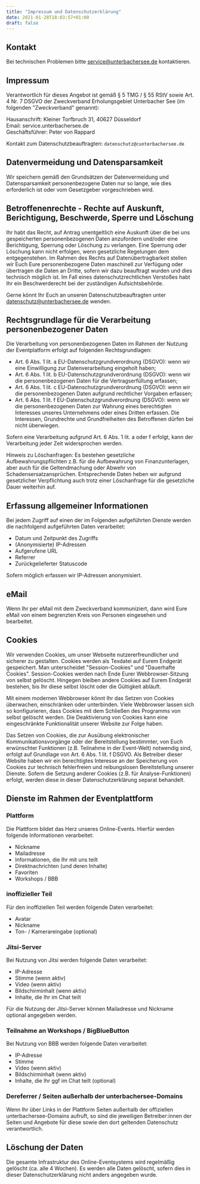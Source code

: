 ```yaml
---
title: "Impressum und Datenschutzerklärung"
date: 2021-01-28T18:03:57+01:00
draft: false
---
```


## Kontakt 

Bei technischen Problemen bitte <a href="mailto:service@unterbachersee.de">service@unterbachersee.de</a> kontaktieren.

## Impressum
Verantwortlich für dieses Angebot ist gemäß § 5 TMG / § 55 RStV sowie Art. 4 Nr. 7 DSGVO der Zweckverband Erholungsgebiet Unterbacher See (im folgenden "Zweckverband" genannt):


Hausanschrift: Kleiner Torfbruch 31, 40627 Düsseldorf  
Email: service.unterbachersee.de  
Geschäftsführer: Peter von Rappard


Kontakt zum Datenschutzbeauftragten: `datenschutz@cunterbachersee.de`



## Datenvermeidung und Datensparsamkeit
Wir speichern gemäß den Grundsätzen der Datenvermeidung und Datensparsamkeit personenbezogene Daten nur so lange, wie dies erforderlich ist oder vom Gesetzgeber vorgeschrieben wird.


## Betroffenenrechte - Rechte auf Auskunft, Berichtigung, Beschwerde, Sperre und Löschung
Ihr habt das Recht, auf Antrag unentgeltlich eine Auskunft über die bei uns gespeicherten personenbezogenen Daten anzufordern und/oder eine Berichtigung, Sperrung oder Löschung zu verlangen. Eine Sperrung oder Löschung kann nicht erfolgen, wenn gesetzliche Regelungen dem entgegenstehen. 
Im Rahmen des Rechts auf Datenübertragbarkeit stellen wir Euch Eure personenbezogene Daten maschinell zur Verfügung oder übertragen die Daten an Dritte, sofern wir dazu beauftragt wurden und dies technisch möglich ist.
Im Fall eines datenschutzrechtlichen Verstoßes habt Ihr ein Beschwerderecht bei der zuständigen Aufsichtsbehörde.

Gerne könnt Ihr Euch an unseren Datenschutzbeauftragten unter datenschutz@unterbachersee.de wenden.


## Rechtsgrundlage für die Verarbeitung personenbezogener Daten
Die Verarbeitung von personenbezogenen Daten im Rahmen der Nutzung der Eventplatform erfolgt auf folgenden Rechtsgrundlagen:

- Art. 6 Abs. 1 lit. a EU-Datenschutzgrundverordnung (DSGVO): wenn wir eine Einwilligung zur Datenverarbeitung eingeholt haben;
- Art. 6 Abs. 1 lit. b EU-Datenschutzgrundverordnung (DSGVO): wenn wir die personenbezogenen Daten für die Vertragserfüllung erfassen;
- Art. 6 Abs. 1 lit. c EU-Datenschutzgrundverordnung (DSGVO): wenn wir die personenbezogenen Daten aufgrund rechtlicher Vorgaben erfassen;
- Art. 6 Abs. 1 lit. f EU-Datenschutzgrundverordnung (DSGVO): wenn wir die personenbezogenen Daten zur Wahrung eines berechtigten Interesses unseres Unternehmens oder eines Dritten erfassen. Die Interessen, Grundrechte und Grundfreiheiten des Betroffenen dürfen bei nicht überwiegen.

Sofern eine Verarbeitung aufgrund Art. 6 Abs. 1 lit. a oder f erfolgt, kann der Verarbeitung jeder Zeit widersprochen werden. 

Hinweis zu Löschanfragen: Es bestehen gesetzliche Aufbewahrungspflichten z.B. für die Aufbewahrung von Finanzunterlagen, aber auch für die Geltendmachung oder Abwehr von Schadensersatzansprüchen. Entsprechende Daten heben wir aufgrund gesetzlicher Verpflichtung auch trotz einer Löschanfrage für die gesetzliche Dauer weiterhin auf.




## Erfassung allgemeiner Informationen
Bei jedem Zugriff auf einen der im Folgenden aufgeführten Dienste werden die nachfolgend aufgeführten Daten verarbeitet:

- Datum und Zeitpunkt des Zugriffs
- (Anonymisierte) IP-Adressen
- Aufgerufene URL
- Referrer
- Zurückgelieferter Statuscode

Sofern möglich erfassen wir IP-Adressen anonymisiert.


## eMail
Wenn Ihr per eMail mit dem Zweckverband kommuniziert, dann wird Eure eMail von einem  begrenzten Kreis von Personen eingesehen und bearbeitet.


## Cookies
Wir verwenden Cookies, um unser Webseite nutzererfreundlicher und sicherer zu gestalten. Cookies werden als Texdatei auf Eurem Endgerät gespeichert. Man unterscheidet "Session-Cookies" und "Dauerhafte Cookies". Session-Cookies werden nach Ende Eurer Webbrowser-Sitzung von selbst gelöscht. Hingegen bleiben andere Cookies auf Eurem Endgerät bestehen, bis Ihr diese selbst löscht oder die Gültigkeit abläuft. 

Mit einem modernen Webbrowser könnt Ihr das Setzen von Cookies überwachen, einschränken oder unterbinden. Viele Webbrowser lassen sich so konfigurieren, dass Cookies mit dem Schließen des Programms von selbst gelöscht werden. Die Deaktivierung von Cookies kann eine eingeschränkte Funktionalität unserer Website zur Folge haben.

Das Setzen von Cookies, die zur Ausübung elektronischer Kommunikationsvorgänge oder der Bereitstellung bestimmter, von Euch erwünschter Funktionen (z.B. Teilnahme in der Event-Welt) notwendig sind, erfolgt auf Grundlage von Art. 6 Abs. 1 lit. f DSGVO. Als Betreiber dieser Website haben wir ein berechtigtes Interesse an der Speicherung von Cookies zur technisch fehlerfreien und reibungslosen Bereitstellung unserer Dienste. Sofern die Setzung anderer Cookies (z.B. für Analyse-Funktionen) erfolgt, werden diese in dieser Datenschutzerklärung separat behandelt.


## Dienste im Rahmen der Eventplattform

### Plattform 
Die Plattform bildet das Herz unseres Online-Events. Hierfür werden folgende Informationen verarbeitet:

- Nickname
- Mailadresse
- Informationen, die Ihr mit uns teilt
- Direktnachrichten (und deren Inhalte)
- Favoriten
- Workshops / BBB


### inoffizieller Teil
Für den inoffiziellen Teil werden folgende Daten verarbeitet:

- Avatar
- Nickname
- Ton- / Kamerareingabe (optional)

### Jitsi-Server
Bei Nutzung von Jitsi werden folgende Daten verarbeitet:

- IP-Adresse
- Stimme (wenn aktiv)
- Video (wenn aktiv)
- Bildschirminhalt (wenn aktiv)
- Inhalte, die Ihr im Chat teilt

Für die Nutzung der Jitsi-Server können Mailadresse und Nickname optional angegeben werden. 

### Teilnahme an Workshops / BigBlueButton
Bei Nutzung von BBB werden folgende Daten verarbeitet:

- IP-Adresse
- Stimme
- Video (wenn aktiv)
- Bildschirminhalt (wenn aktiv)
- Inhalte, die Ihr ggf im Chat teilt (optional)



### Dereferrer / Seiten außerhalb der unterbachersee-Domains
Wenn Ihr über Links in der Plattform Seiten außerhalb der offiziellen unterbachersee-Domains aufruft, so sind die jeweiligen Betreiber:innen der Seiten und Angebote für diese sowie den dort geltenden Datenschutz verantwortlich. 

## Löschung der Daten
Die gesamte Infrastruktur des Online-Eventsystems wird regelmäßig gelöscht (ca. alle 4 Wochen). Es werden alle Daten gelöscht, sofern dies in dieser Datenschutzerklärung nicht anders angegeben wurde.

